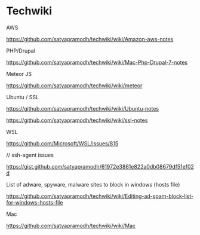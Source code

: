# Techwiki

AWS

https://github.com/satyapramodh/techwiki/wiki/Amazon-aws-notes

PHP/Drupal

https://github.com/satyapramodh/techwiki/wiki/Mac-Php-Drupal-7-notes

Meteor JS

https://github.com/satyapramodh/techwiki/wiki/meteor

Ubuntu / SSL

https://github.com/satyapramodh/techwiki/wiki/Ubuntu-notes

https://github.com/satyapramodh/techwiki/wiki/ssl-notes

WSL

https://github.com/Microsoft/WSL/issues/815

// ssh-agent issues

https://gist.github.com/satyapramodh/61972e3861e822a0db08679df51ef02d

List of adware, spyware, malware sites to block in windows (hosts file)

https://github.com/satyapramodh/techwiki/wiki/Editing-ad-spam-block-list-for-windows-hosts-file

Mac

https://github.com/satyapramodh/techwiki/wiki/Mac
